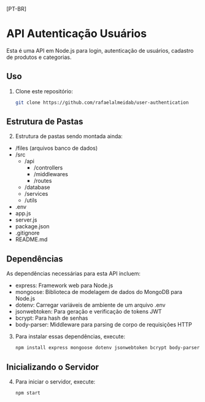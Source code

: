 [PT-BR] 
# API Autenticação Usuários

Esta é uma API em Node.js para login, autenticação de usuários, cadastro de produtos e categorias.

## Uso

1. Clone este repositório:

   ```bash
   git clone https://github.com/rafaelalmeidab/user-authentication


## Estrutura de Pastas

2. Estrutura de pastas sendo montada ainda:
- /files (arquivos banco de dados)
- /src
   - /api
     - /controllers
     - /middlewares
     - /routes
  - /database
  - /services
  - /utils
- .env
- app.js
- server.js
- package.json
- .gitignore
- README.md


## Dependências

As dependências necessárias para esta API incluem:

- express: Framework web para Node.js
- mongoose: Biblioteca de modelagem de dados do MongoDB para Node.js
- dotenv: Carregar variáveis de ambiente de um arquivo .env
- jsonwebtoken: Para geração e verificação de tokens JWT
- bcrypt: Para hash de senhas
- body-parser: Middleware para parsing de corpo de requisições HTTP

3. Para instalar essas dependências, execute:

   ```bash
   npm install express mongoose dotenv jsonwebtoken bcrypt body-parser


## Inicializando o Servidor

4. Para iniciar o servidor, execute:

   ```bash
   npm start

